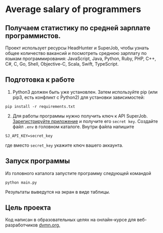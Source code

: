 # Average salary of programmers

## Получаем статистику по средней зарплате программистов.

Проект использует ресурсы HeadHunter и SuperJob, чтобы узнать общее количество вакансий и посмотреть среднюю зарплату по языкам программирования: JavaScript, Java, Python, Ruby, PHP, C++, C#, C, Go, Shell, Objective-C, Scala, Swift, TypeScript.

## Подготовка к работе
1. Python3 должен быть уже установлен. Затем используйте pip (или pip3, есть конфликт с Python2) для установки зависимостей:
```
pip install -r requirements.txt
```
2. Для работы программы нужно получить ключ к API SuperJob. [Зарегистрируйте приложение](https://api.superjob.ru/register/) и получите его `secret key`.
Создайте файл `.env` в головном каталоге. Внутри файла напишите 
```
SJ_API_KEY=secret_key
```
где вместо `secret_key` укажите ключ вашего аккаунта.

## Запуск программы

Из головного каталога запустите программу следующей командой
```
python main.py
```
Результаты выведутся на экран в виде таблицы.

## Цель проекта

 Код написан в образовательных целях на онлайн-курсе для веб-разработчиков [dvmn.org.](https://dvmn.org/)
